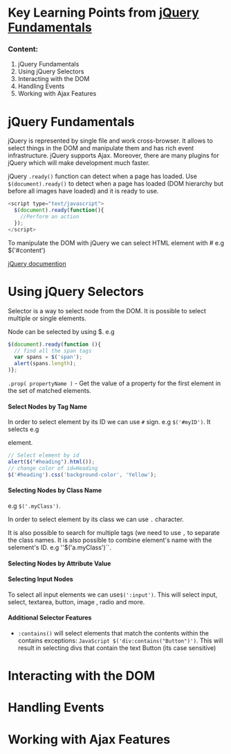 
# Key Learning Points from [jQuery Fundamentals](https://app.pluralsight.com/library/courses/jquery-fundamentals/table-of-contents)



### Content:
1. jQuery Fundamentals
2. Using jQuery Selectors
3. Interacting with the DOM
4. Handling Events
5. Working with Ajax Features

# jQuery Fundamentals

jQuery is represented by single file and work cross-browser. It allows to select things in the DOM and manipulate them and has rich event infrastructure. jQuery supports Ajax. Moreover, there are many plugins for jQuery which will make development much faster.

jQuery ``.ready()`` function can detect when a page has loaded.
Use ``$(document).ready()`` to detect when a page has loaded (DOM hierarchy but before all images have loaded) and it is ready to use.

```javascript
<script type="text/javascript">
  $(document).ready(function(){
    //Perform an action
  });
</script>
```

To manipulate the DOM with jQuery we can select HTML element with # e.g $('#content')

[jQuery documention](https://api.jquery.com/)

# Using jQuery Selectors

Selector is a way to select node from the DOM. It is possible to select multiple or single elements.

Node can be selected by using $. e.g

````javascript
$(document).ready(function (){
  // find all the span tags
  var spans = $('span');
  alert(spans.length);
)};
````

``.prop( propertyName )`` - Get the value of a property for the first element in the set of matched elements.

#### Select Nodes by Tag Name

In order to select element by its ID we can use ``#`` sign. e.g ``$('#myID')``. It selects e.g <p id="myID"> element.

````JavaScript
// Select element by id
alert($("#heading").html());
// change color of id=Heading
$('#heading').css('background-color', 'Yellow');
````

#### Selecting Nodes by Class Name
e.g ```$('.myClass')```.

In order to select element by its class we can use ``.`` character.

It is also possible to search for multiple tags (we need to use ``,`` to separate the class names. It is also possible to combine element's name with the selement's ID.
e.g ''$('a.myClass')``.

#### Selecting Nodes by Attribute Value


#### Selecting Input Nodes


To select all input elements we can use```$(':input')```. This will select input, select, textarea, button, image , radio and more.


#### Additional Selector Features
- ``:contains()`` will select elements that match the contents within the contains exceptions: ```JavaScript $('div:contains("Button")')```.
This will result in selecting divs that contain the text Button (its case sensitive)

# Interacting with the DOM
# Handling Events
# Working with Ajax Features
